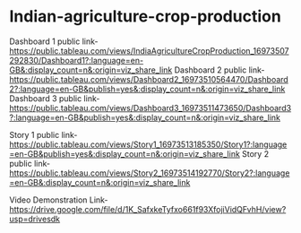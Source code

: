 # Indian-agriculture-crop-production


Dashboard 1 public link- https://public.tableau.com/views/IndiaAgricultureCropProduction_16973507292830/Dashboard1?:language=en-GB&:display_count=n&:origin=viz_share_link
Dashboard 2 public link- https://public.tableau.com/views/Dashboard2_16973510564470/Dashboard2?:language=en-GB&publish=yes&:display_count=n&:origin=viz_share_link
Dashboard 3 public link- https://public.tableau.com/views/Dashboard3_16973511473650/Dashboard3?:language=en-GB&publish=yes&:display_count=n&:origin=viz_share_link

Story 1 public link- https://public.tableau.com/views/Story1_16973513185350/Story1?:language=en-GB&publish=yes&:display_count=n&:origin=viz_share_link
Story 2 public link- https://public.tableau.com/views/Story2_16973514192770/Story2?:language=en-GB&:display_count=n&:origin=viz_share_link

Video Demonstration Link- https://drive.google.com/file/d/1K_SafxkeTyfxo661f93XfojiVidQFvhH/view?usp=drivesdk
